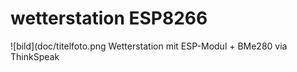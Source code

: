 # wetterstation ESP8266
![bild](doc/titelfoto.png
 Wetterstation mit ESP-Modul + BMe280 via ThinkSpeak
